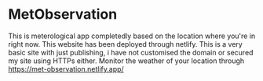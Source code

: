 # MetObservation
This is meterological app completedly based on the location where you're in right now. This website has been deployed through netlify. This is a very basic site with just publishing, i have not customised the domain or secured my site using HTTPs either.
Monitor the weather of your location through https://met-observation.netlify.app/
